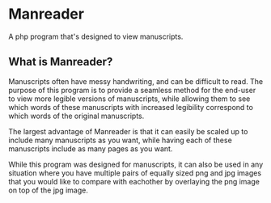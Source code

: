 # Manreader
A php program that's designed to view manuscripts.

## What is Manreader?

Manuscripts often have messy handwriting, and can be difficult to read. 
The purpose of this program is to provide a seamless method for the end-user to view more legible versions of manuscripts,
while allowing them to see which words of these manuscripts with increased legibility correspond to which words of the original
manuscripts.

The largest advantage of Manreader is that it can easily be scaled up to include many manuscripts as you want,
while having each of these manuscripts include as many pages as you want.

While this program was designed for manuscripts, it can also be used in any situation where you have multiple pairs of 
equally sized png and jpg images that you would like to compare with eachother by overlaying the png image on top of the jpg
image.
